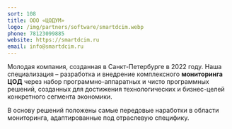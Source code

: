 ```yaml
---
sort: 108
title: ООО «ЦОДУМ»
logo: /img/partners/software/smartdcim.webp
phone: 78123099885
website: https://smartdcim.ru
email: info@smartdcim.ru
---
```



Молодая компания, созданная в Санкт-Петербурге в 2022 году. Наша специализация – разработка и внедрение комплексного **мониторинга ЦОД** через набор программно-аппаратных и чисто программных решений, созданных для достижения технологических и бизнес-целей конкретного сегмента экономики.


В основу решений положены самые передовые наработки в области мониторинга, адаптированные под отраслевую специфику.
